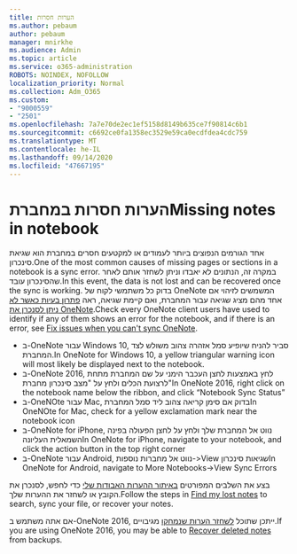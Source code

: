 ```yaml
---
title: הערות חסרות
ms.author: pebaum
author: pebaum
manager: mnirkhe
ms.audience: Admin
ms.topic: article
ms.service: o365-administration
ROBOTS: NOINDEX, NOFOLLOW
localization_priority: Normal
ms.collection: Adm_O365
ms.custom:
- "9000559"
- "2501"
ms.openlocfilehash: 7a7e70de2ec1ef5158d8149b635ce7f90814c6b1
ms.sourcegitcommit: c6692ce0fa1358ec3529e59ca0ecdfdea4cdc759
ms.translationtype: MT
ms.contentlocale: he-IL
ms.lasthandoff: 09/14/2020
ms.locfileid: "47667195"
---
```

# <a name="missing-notes-in-notebook"></a><span data-ttu-id="7f733-102">הערות חסרות במחברת</span><span class="sxs-lookup"><span data-stu-id="7f733-102">Missing notes in notebook</span></span>

<span data-ttu-id="7f733-103">אחד הגורמים הנפוצים ביותר לעמודים או למקטעים חסרים במחברת הוא שגיאת סינכרון.</span><span class="sxs-lookup"><span data-stu-id="7f733-103">One of the most common causes of missing pages or sections in a notebook is a sync error.</span></span> <span data-ttu-id="7f733-104">במקרה זה, הנתונים לא יאבדו וניתן לשחזר אותם לאחר שהסינכרון עובד.</span><span class="sxs-lookup"><span data-stu-id="7f733-104">In this event, the data is not lost and can be recovered once the sync is working.</span></span> <span data-ttu-id="7f733-105">בדוק כל משתמשי לקוח של OneNote המשמשים לזיהוי אם אחד מהם מציג שגיאה עבור המחברת, ואם קיימת שגיאה, ראה [פתרון בעיות כאשר לא ניתן לסנכרן את OneNote](https://support.office.com/article/299495ef-66d1-448f-90c1-b785a6968d45).</span><span class="sxs-lookup"><span data-stu-id="7f733-105">Check every OneNote client users have used to identify if any of them shows an error for the notebook, and if there is an error, see [Fix issues when you can't sync OneNote](https://support.office.com/article/299495ef-66d1-448f-90c1-b785a6968d45).</span></span>

- <span data-ttu-id="7f733-106">ב-OneNote עבור Windows 10, סביר להניח שיופיע סמל אזהרה צהוב משולש לצד המחברת.</span><span class="sxs-lookup"><span data-stu-id="7f733-106">In OneNote for Windows 10, a yellow triangular warning icon will most likely be displayed next to the notebook.</span></span>
- <span data-ttu-id="7f733-107">ב-OneNote 2016, לחץ באמצעות לחצן העכבר הימני על שם המחברת מתחת לרצועת הכלים ולחץ על "מצב סינכרון מחברת"</span><span class="sxs-lookup"><span data-stu-id="7f733-107">In OneNote 2016, right click on the notebook name below the ribbon, and click “Notebook Sync Status”</span></span>
- <span data-ttu-id="7f733-108">ב-OneNOte עבור Mac, בדוק אם סימן קריאה צהוב ליד סמל המחברת</span><span class="sxs-lookup"><span data-stu-id="7f733-108">In OneNOte for Mac, check for a yellow exclamation mark near the notebook icon</span></span>
- <span data-ttu-id="7f733-109">ב-OneNote for iPhone, נווט אל המחברת שלך ולחץ על לחצן הפעולה בפינה השמאלית העליונה</span><span class="sxs-lookup"><span data-stu-id="7f733-109">In OneNote for iPhone, navigate to your notebook, and click the action button in the top right corner</span></span>
- <span data-ttu-id="7f733-110">ב-OneNote עבור Android, נווט אל מחברות נוספות->View שגיאות סינכרון</span><span class="sxs-lookup"><span data-stu-id="7f733-110">In OneNote for Android, navigate to More Notebooks->View Sync Errors</span></span>

<span data-ttu-id="7f733-111">בצע את השלבים המפורטים [באיתור ההערות האבודות שלי](https://support.office.com/article/32cb2bd7-afe7-44d2-a711-398a88421287) כדי לחפש, לסנכרן את הקובץ או לשחזר את ההערות שלך.</span><span class="sxs-lookup"><span data-stu-id="7f733-111">Follow the steps in [Find my lost notes](https://support.office.com/article/32cb2bd7-afe7-44d2-a711-398a88421287) to search, sync your file, or recover your notes.</span></span>

<span data-ttu-id="7f733-112">אם אתה משתמש ב-OneNote 2016, ייתכן שתוכל [לשחזר הערות שנמחקו](https://support.office.com/article/32ed1036-74fd-4c21-bc28-033a486e6b14) מגיבויים.</span><span class="sxs-lookup"><span data-stu-id="7f733-112">If you are using OneNote 2016, you may be able to [Recover deleted notes](https://support.office.com/article/32ed1036-74fd-4c21-bc28-033a486e6b14) from backups.</span></span>